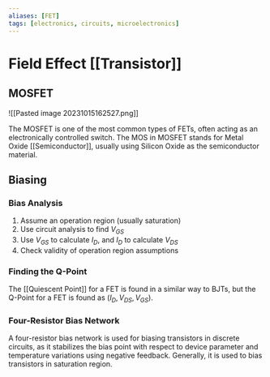 ```yaml
---
aliases: [FET]
tags: [electronics, circuits, microelectronics]
---
```


# Field Effect [[Transistor]]

## MOSFET

![[Pasted image 20231015162527.png]]

The MOSFET is one of the most common types of FETs, often acting as an electronically controlled switch. The MOS in MOSFET stands for  Metal Oxide [[Semiconductor]], usually using Silicon Oxide as the semiconductor material.

## Biasing 

### Bias Analysis

1. Assume an operation region (usually saturation)
2. Use circuit analysis to find $V_{GS}$ 
3. Use $V_{GS}$ to calculate $I_{D}$, and $I_{D}$ to calculate $V_{DS}$
4. Check validity of operation region assumptions

### Finding the Q-Point

The [[Quiescent Point]] for a FET is found in a similar way to BJTs, but the Q-Point for a FET is found as ($I_{D}, V_{DS}, V_{GS}$).

### Four-Resistor Bias Network

A four-resistor bias network is used for biasing transistors in discrete circuits, as it stabilizes the bias point with respect to device parameter and temperature variations using negative feedback. Generally, it is used to bias transistors in saturation region.